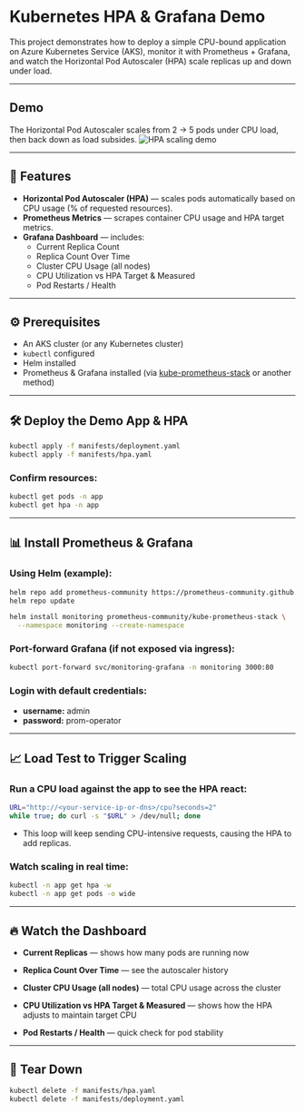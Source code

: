# Kubernetes HPA & Grafana Demo

This project demonstrates how to deploy a simple CPU-bound application on Azure Kubernetes Service (AKS), monitor it with Prometheus + Grafana, and watch the Horizontal Pod Autoscaler (HPA) scale replicas up and down under load.

---

## Demo

The Horizontal Pod Autoscaler scales from 2 → 5 pods under CPU load, then back down as load subsides.
![HPA scaling demo](docs/img/demo-1.gif)

---

## 🚀 Features

- **Horizontal Pod Autoscaler (HPA)** — scales pods automatically based on CPU usage (% of requested resources).
- **Prometheus Metrics** — scrapes container CPU usage and HPA target metrics.
- **Grafana Dashboard** — includes:
  - Current Replica Count
  - Replica Count Over Time
  - Cluster CPU Usage (all nodes)
  - CPU Utilization vs HPA Target & Measured
  - Pod Restarts / Health

---

## ⚙️ Prerequisites

- An AKS cluster (or any Kubernetes cluster)
- `kubectl` configured
- Helm installed
- Prometheus & Grafana installed (via [kube-prometheus-stack](https://artifacthub.io/packages/helm/prometheus-community/kube-prometheus-stack) or another method)

---

## 🛠 Deploy the Demo App & HPA

```bash
kubectl apply -f manifests/deployment.yaml
kubectl apply -f manifests/hpa.yaml
```

### Confirm resources:

```bash
kubectl get pods -n app
kubectl get hpa -n app
```

---

## 📊 Install Prometheus & Grafana

### Using Helm (example):

```bash
helm repo add prometheus-community https://prometheus-community.github.io/helm-charts
helm repo update

helm install monitoring prometheus-community/kube-prometheus-stack \
  --namespace monitoring --create-namespace
```

### Port-forward Grafana (if not exposed via ingress):

```bash
kubectl port-forward svc/monitoring-grafana -n monitoring 3000:80
```

### Login with default credentials:

- **username:** admin
- **password:** prom-operator

---

## 📈 Load Test to Trigger Scaling

### Run a CPU load against the app to see the HPA react:

```bash
URL="http://<your-service-ip-or-dns>/cpu?seconds=2"
while true; do curl -s "$URL" > /dev/null; done
```

- This loop will keep sending CPU-intensive requests, causing the HPA to add replicas.

### Watch scaling in real time:

```bash
kubectl -n app get hpa -w
kubectl -n app get pods -o wide
```

---

## 🔥 Watch the Dashboard

- **Current Replicas** — shows how many pods are running now

- **Replica Count Over Time** — see the autoscaler history

- **Cluster CPU Usage (all nodes)** — total CPU usage across the cluster

- **CPU Utilization vs HPA Target & Measured** — shows how the HPA adjusts to maintain target CPU

- **Pod Restarts / Health** — quick check for pod stability

---

## 🧹 Tear Down

```bash
kubectl delete -f manifests/hpa.yaml
kubectl delete -f manifests/deployment.yaml
```
